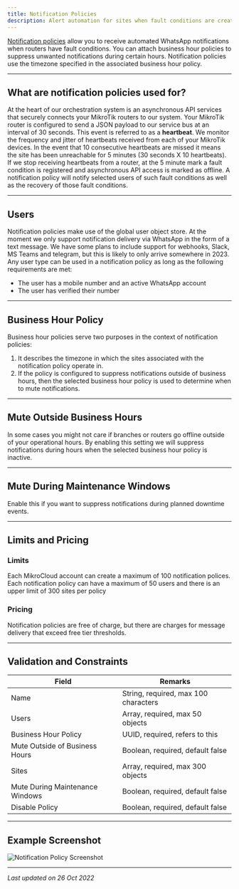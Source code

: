 ```yaml
---
title: Notification Policies
description: Alert automation for sites when fault conditions are created and updated.
---
```


[Notification policies](https://app.mikrocloud.com/policies/notifiable) allow you to receive automated WhatsApp notifications when routers have fault conditions. You can attach business hour policies to suppress unwanted notifications during certain hours. Notification policies use the timezone specified in the associated business hour policy.

---

## What are notification policies used for?

At the heart of our orchestration system is an asynchronous API services that securely connects your MikroTik routers to our system. Your MikroTik router is configured to send a JSON payload to our service bus at an interval of 30 seconds. This event is referred to as a **heartbeat**. We monitor the frequency and jitter of heartbeats received from each of your MikroTik devices. In the event that 10 consecutive heartbeats are missed it means the site has been unreachable for 5 minutes (30 seconds X 10 heartbeats). If we stop receiving heartbeats from a router, at the 5 minute mark a fault condition is registered and asynchronous API access is marked as offline. A notification policy will notify selected users of such fault conditions as well as the recovery of those fault conditions.

---

## Users

Notification policies make use of the global user object store. At the moment we only support notification delivery via WhatsApp in the form of a text message. We have some plans to include support for webhooks, Slack, MS Teams and telegram, but this is likely to only arrive somewhere in 2023. Any user type can be used in a notification policy as long as the following requirements are met:

- The user has a mobile number and an active WhatsApp account
- The user has verified their number

---

## Business Hour Policy

Business hour policies serve two purposes in the context of notification policies:

1. It describes the timezone in which the sites associated with the notification policy operate in.
2. If the policy is configured to suppress notifications outside of business hours, then the selected business hour policy is used to determine when to mute notifications.

---

## Mute Outside Business Hours

In some cases you might not care if branches or routers go offline outside of your operational hours. By enabling this setting we will suppress notifications during hours when the selected business hour policy is inactive.

---

## Mute During Maintenance Windows

Enable this if you want to suppress notifications during planned downtime events.

---

## Limits and Pricing

### Limits

Each MikroCloud account can create a maximum of 100 notification polices.
Each notification policy can have a maximum of 50 users and there is an upper limit of 300 sites per policy

### Pricing

Notification policies are free of charge, but there are charges for message delivery that exceed free tier thresholds.

---

## Validation and Constraints

| Field                           | Remarks                              |
| ------------------------------- | ------------------------------------ |
| Name                            | String, required, max 100 characters |
| Users                           | Array, required, max 50 objects      |
| Business Hour Policy            | UUID, required, refers to this       |
| Mute Outside of Business Hours  | Boolean, required, default false     |
| Sites                           | Array, required, max 300 objects     |
| Mute During Maintenance Windows | Boolean, required, default false     |
| Disable Policy                  | Boolean, required, default false     |

---

## Example Screenshot

![Notification Policy Screenshot](https://cdn.mikrocloud.com/documentation-assets/notification-policy.png)

---

_Last updated on 26 Oct 2022_
